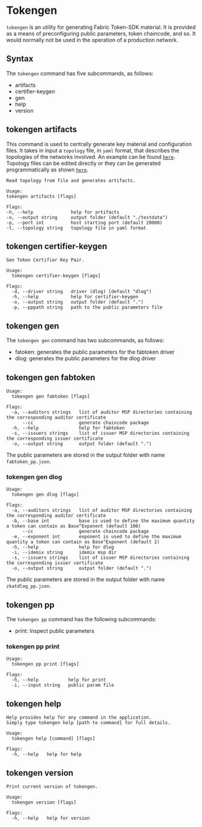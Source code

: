 # Tokengen

`tokengen` is an utility for generating Fabric Token-SDK material. 
It is provided as a means of preconfiguring public parameters, token chaincode, and so. 
It would normally not be used in the operation of a production network.

## Syntax

The `tokengen` command has five subcommands, as follows:

- artifacts
- certifier-keygen
- gen
- help
- version

## tokengen artifacts

This command is used to centrally generate key material and configuration files.
It takes in input a `topology` file, in `yaml` format, that describes the topologies of the networks involved.
An example can be found [`here`](./samples/topology/fungible.yaml). 
Topology files can be edited directly or they can be generated programmatically as shown [`here`](./samples/topology/fungible.go). 

```
Read topology from file and generates artifacts.

Usage:
tokengen artifacts [flags]

Flags:
-h, --help              help for artifacts
-o, --output string     output folder (default "./testdata")
-p, --port int          host starting port (default 20000)
-t, --topology string   topology file in yaml format
```

## tokengen certifier-keygen

```
Gen Token Certifier Key Pair.

Usage:
  tokengen certifier-keygen [flags]

Flags:
  -d, --driver string   driver (dlog) (default "dlog")
  -h, --help            help for certifier-keygen
  -o, --output string   output folder (default ".")
  -p, --pppath string   path to the public parameters file
```

## tokengen gen

The `tokengen gen` command has two subcommands, as follows:

- fatoken: generates the public parameters for the fabtoken driver
- dlog: generates the public parameters for the dlog driver

## tokengen gen fabtoken

```
Usage:
  tokengen gen fabtoken [flags]

Flags:
  -a, --auditors strings   list of auditor MSP directories containing the corresponding auditor certificate
      --cc                 generate chaincode package
  -h, --help               help for fabtoken
  -s, --issuers strings    list of issuer MSP directories containing the corresponding issuer certificate
  -o, --output string      output folder (default ".")

```

The public parameters are stored in the output folder with name `fabtoken_pp.json`.

### tokengen gen dlog

```
Usage:
  tokengen gen dlog [flags]

Flags:
  -a, --auditors strings   list of auditor MSP directories containing the corresponding auditor certificate
  -b, --base int           base is used to define the maximum quantity a token can contain as Base^Exponent (default 100)
      --cc                 generate chaincode package
  -e, --exponent int       exponent is used to define the maximum quantity a token can contain as Base^Exponent (default 2)
  -h, --help               help for dlog
  -i, --idemix string      idemix msp dir
  -s, --issuers strings    list of issuer MSP directories containing the corresponding issuer certificate
  -o, --output string      output folder (default ".")
``` 

The public parameters are stored in the output folder with name `zkatdlog_pp.json`.

## tokengen pp

The `tokengen pp` command has the following subcommands:

- print: Inspect public parameters

### tokengen pp print

```
Usage:
  tokengen pp print [flags]

Flags:
  -h, --help           help for print
  -i, --input string   public param file
```

## tokengen help

```
Help provides help for any command in the application.
Simply type tokengen help [path to command] for full details.

Usage:
  tokengen help [command] [flags]

Flags:
  -h, --help   help for help
```

## tokengen version

```
Print current version of tokengen.

Usage:
  tokengen version [flags]

Flags:
  -h, --help   help for version
```